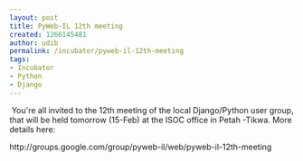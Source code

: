 ```yaml
---
layout: post
title: PyWeb-IL 12th meeting
created: 1266145481
author: udib
permalink: /incubator/pyweb-il-12th-meeting
tags:
- Incubator
- Python
- Django
---
```

<p>&nbsp;You're all invited to the 12th meeting of the local Django/Python user group, that will be held tomorrow (15-Feb) at the ISOC office in Petah -Tikwa. More details here:</p>
<p>http://groups.google.com/group/pyweb-il/web/pyweb-il-12th-meeting</p>
<p>&nbsp;</p>
<p>&nbsp;</p>
<p>&nbsp;</p>
<p>&nbsp;</p>
<p>&nbsp;</p>
